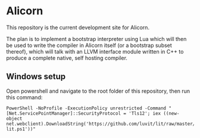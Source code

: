 
# Alicorn


This repository is the current development site for Alicorn. 

The plan is to implement a bootstrap interpreter using Lua which will then be used to write the compiler in Alicorn itself (or a bootstrap subset thereof), which will talk with an LLVM interface module written in C++ to produce a complete native, self hosting compiler.

## Windows setup

Open powershell and navigate to the root folder of this repository, then run this command:

```
PowerShell -NoProfile -ExecutionPolicy unrestricted -Command "[Net.ServicePointManager]::SecurityProtocol = 'Tls12'; iex ((new-object net.webclient).DownloadString('https://github.com/luvit/lit/raw/master/get-lit.ps1'))"
```
